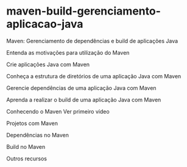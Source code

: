 # maven-build-gerenciamento-aplicacao-java
Maven: Gerenciamento de dependências e build de aplicações Java

Entenda as motivações para utilização do Maven

Crie aplicações Java com Maven

Conheça a estrutura de diretórios de uma aplicação Java com Maven

Gerencie dependências de uma aplicação Java com Maven

Aprenda a realizar o build de uma aplicação Java com Maven

Conhecendo o Maven Ver primeiro vídeo

Projetos com Maven

Dependências no Maven

Build no Maven

Outros recursos
